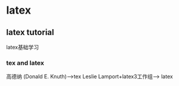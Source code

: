 # latex
## latex tutorial
latex基础学习
### tex and latex
高德纳 (Donald E. Knuth)-->tex
Leslie Lamport+latex3工作组--> latex

